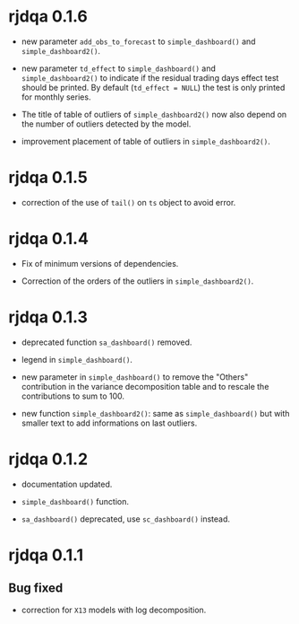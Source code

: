 # rjdqa 0.1.6

- new parameter `add_obs_to_forecast` to `simple_dashboard()` and `simple_dashboard2()`.

- new parameter `td_effect` to `simple_dashboard()` and `simple_dashboard2()` to indicate if the residual trading days effect test should be printed.
By default (`td_effect = NULL`) the test is only printed for monthly series.

- The title of table of outliers of `simple_dashboard2()` now also depend on the number of outliers detected by the model.

- improvement placement of table of outliers in `simple_dashboard2()`.

# rjdqa 0.1.5

- correction of the use of `tail()` on `ts` object to avoid error.

# rjdqa 0.1.4

- Fix of minimum versions of dependencies.

- Correction of the orders of the outliers in `simple_dashboard2()`.

# rjdqa 0.1.3

- deprecated function `sa_dashboard()` removed.

- legend in `simple_dashboard()`.

- new parameter in `simple_dashboard()` to remove the "Others" contribution in the variance decomposition table and to rescale the contributions to sum to 100.

- new function `simple_dashboard2()`: same as `simple_dashboard()` but with smaller text to add informations on last outliers.


# rjdqa 0.1.2

- documentation updated.

- `simple_dashboard()` function.

- `sa_dashboard()` deprecated, use `sc_dashboard()` instead.

# rjdqa 0.1.1

## Bug fixed

-  correction for `X13` models with log decomposition.
